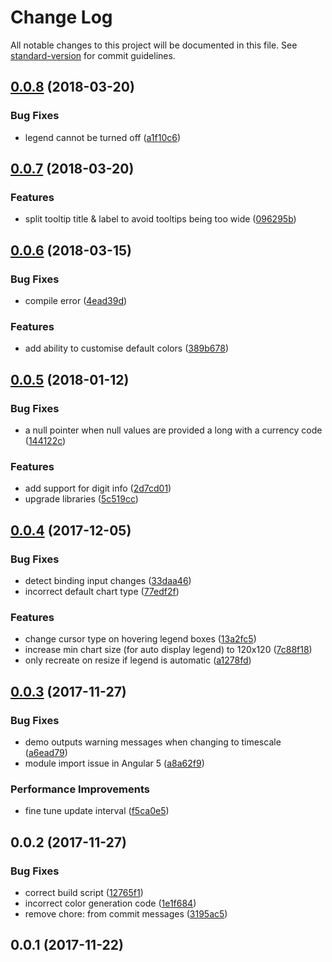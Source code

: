 # Change Log

All notable changes to this project will be documented in this file. See [standard-version](https://github.com/conventional-changelog/standard-version) for commit guidelines.

<a name="0.0.8"></a>
## [0.0.8](https://github.com/ztan/ezy-chart/compare/v0.0.7...v0.0.8) (2018-03-20)


### Bug Fixes

* legend cannot be turned off ([a1f10c6](https://github.com/ztan/ezy-chart/commit/a1f10c6))



<a name="0.0.7"></a>
## [0.0.7](https://github.com/ztan/ezy-chart/compare/v0.0.6...v0.0.7) (2018-03-20)


### Features

* split tooltip title & label to avoid tooltips being too wide ([096295b](https://github.com/ztan/ezy-chart/commit/096295b))



<a name="0.0.6"></a>
## [0.0.6](https://github.com/ztan/ezy-chart/compare/v0.0.5...v0.0.6) (2018-03-15)


### Bug Fixes

* compile error ([4ead39d](https://github.com/ztan/ezy-chart/commit/4ead39d))


### Features

* add ability to customise default colors ([389b678](https://github.com/ztan/ezy-chart/commit/389b678))



<a name="0.0.5"></a>
## [0.0.5](https://github.com/ztan/ezy-chart/compare/v0.0.4...v0.0.5) (2018-01-12)


### Bug Fixes

* a null pointer when null values are provided a long with a currency code ([144122c](https://github.com/ztan/ezy-chart/commit/144122c))


### Features

* add support for digit info ([2d7cd01](https://github.com/ztan/ezy-chart/commit/2d7cd01))
* upgrade libraries ([5c519cc](https://github.com/ztan/ezy-chart/commit/5c519cc))



<a name="0.0.4"></a>
## [0.0.4](https://github.com/ztan/ezy-chart/compare/v0.0.3...v0.0.4) (2017-12-05)


### Bug Fixes

* detect binding input changes ([33daa46](https://github.com/ztan/ezy-chart/commit/33daa46))
* incorrect default chart type ([77edf2f](https://github.com/ztan/ezy-chart/commit/77edf2f))


### Features

* change cursor type on hovering legend boxes ([13a2fc5](https://github.com/ztan/ezy-chart/commit/13a2fc5))
* increase min chart size (for auto display legend) to 120x120 ([7c88f18](https://github.com/ztan/ezy-chart/commit/7c88f18))
* only recreate on resize if legend is automatic ([a1278fd](https://github.com/ztan/ezy-chart/commit/a1278fd))



<a name="0.0.3"></a>
## [0.0.3](https://github.com/ztan/ezy-chart/compare/v0.0.2...v0.0.3) (2017-11-27)


### Bug Fixes

* demo outputs warning messages when changing to timescale ([a6ead79](https://github.com/ztan/ezy-chart/commit/a6ead79))
* module import issue in Angular 5 ([a8a62f9](https://github.com/ztan/ezy-chart/commit/a8a62f9))


### Performance Improvements

* fine tune update interval ([f5ca0e5](https://github.com/ztan/ezy-chart/commit/f5ca0e5))



<a name="0.0.2"></a>
## 0.0.2 (2017-11-27)


### Bug Fixes

* correct build script ([12765f1](https://github.com/ztan/ezy-chart/commit/12765f1))
* incorrect color generation code ([1e1f684](https://github.com/ztan/ezy-chart/commit/1e1f684))
* remove chore: from commit messages ([3195ac5](https://github.com/ztan/ezy-chart/commit/3195ac5))



<a name="0.0.1"></a>
## 0.0.1 (2017-11-22)
